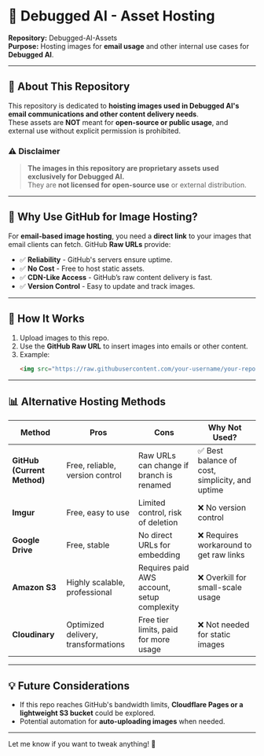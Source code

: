 # **📌 Debugged AI - Asset Hosting**
**Repository:** Debugged-AI-Assets  
**Purpose:** Hosting images for **email usage** and other internal use cases for **Debugged AI**.

---

## **🚀 About This Repository**
This repository is dedicated to **hoisting images used in Debugged AI's email communications and other content delivery needs**.  
These assets are **NOT** meant for **open-source or public usage**, and external use without explicit permission is prohibited.

### ⚠ **Disclaimer**
> **The images in this repository are proprietary assets used exclusively for Debugged AI.**  
> They are **not licensed for open-source use** or external distribution.

---

## **📧 Why Use GitHub for Image Hosting?**
For **email-based image hosting**, you need a **direct link** to your images that email clients can fetch. GitHub **Raw URLs** provide:
- ✅ **Reliability** - GitHub's servers ensure uptime.
- ✅ **No Cost** - Free to host static assets.
- ✅ **CDN-Like Access** - GitHub’s raw content delivery is fast.
- ✅ **Version Control** - Easy to update and track images.

---

## **🔗 How It Works**
1. Upload images to this repo.
2. Use the **GitHub Raw URL** to insert images into emails or other content.
3. Example:
   ```html
   <img src="https://raw.githubusercontent.com/your-username/your-repo/branch-name/image-path/img.png" alt="Your Company/blog" />
   ```

---

## **📊 Alternative Hosting Methods**
| **Method**      | **Pros** | **Cons** | **Why Not Used?** |
|----------------|---------|---------|----------------|
| **GitHub (Current Method)** | Free, reliable, version control | Raw URLs can change if branch is renamed | ✅ Best balance of cost, simplicity, and uptime |
| **Imgur** | Free, easy to use | Limited control, risk of deletion | ❌ No version control |
| **Google Drive** | Free, stable | No direct URLs for embedding | ❌ Requires workaround to get raw links |
| **Amazon S3** | Highly scalable, professional | Requires paid AWS account, setup complexity | ❌ Overkill for small-scale usage |
| **Cloudinary** | Optimized delivery, transformations | Free tier limits, paid for more usage | ❌ Not needed for static images |

---

## **💡 Future Considerations**
- If this repo reaches GitHub's bandwidth limits, **Cloudflare Pages or a lightweight S3 bucket** could be explored.
- Potential automation for **auto-uploading images** when needed.

---

Let me know if you want to tweak anything! 🚀
